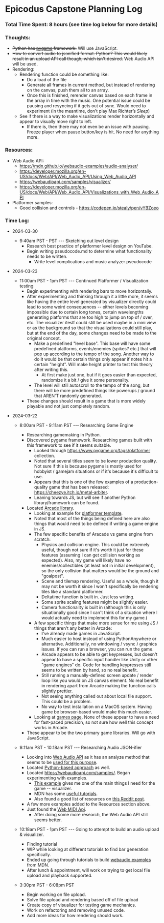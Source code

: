 # Epicodus Capstone Planning Log

### Total Time Spent: 8 hours (see time log below for more details)

### Thoughts:
* ~~Python has [pygame](https://www.pygame.org/news) framework.~~ Will use JavaScript.
* ~~How to convert audio to jsonified format. Python? This would likely result in an upload API call though, which isn't desired.~~ Web Audio API will be used.
* Rendering:
  * Rendering function could be something like: 
    * Do a load of the file
    * Generate all frames in current method, but instead of rendering on the canvas, push them all to an array.
    * Once this is finished, rerender canvas based on each frame in the array in time with the music. One potential issue could be pausing and resyncing if it gets out of sync. Would need to experiment (in the meantime, don't play Max Richter’s _Sleep_)
  * See if there is a way to make visualizations render horizontally and appear to visually move right to left. 
    * If there is, then there may not even be an issue with pausing. Freeze player when pause button/key is hit. No need for anything more.


### Resources:
* Web Audio API:
  * https://mdn.github.io/webaudio-examples/audio-analyser/
  * https://developer.mozilla.org/en-US/docs/Web/API/Web_Audio_API/Using_Web_Audio_API
  * https://webaudioapi.com/samples/visualizer/
  * https://developer.mozilla.org/en-US/docs/Web/API/Web_Audio_API/Visualizations_with_Web_Audio_API
* Platformer samples:
  * Good collision and controls - https://codepen.io/stealy/pen/vYBZoeo


### Time Log:

* 2024-03-30
  * 9:40am PST -  PST --- Sketching out level design
    * Research best practice of platformer level design on YouTube.
    * Begin writing pseudocode.md to determine what functionality needs to be written.
      * Write level complications and music analyzer pseudocode  


* 2024-03-23
  * 11:00am PST - 1pm PST --- Continued Platformer / Visualization testing
    * Begin experimenting with rendering bars to move horizontally.
    * After experimenting and thinking through it a little more, it seems like having the entire level generated by visualizer directly could lead to some weird consequences -- either levels becoming impossible due to certain long tones, certain wavelengths generating platforms that are too high to jump on top of / over, etc. The visualizer iteslf could still be used maybe in a mini view or as the background so that the visualizations could still play, but at the end of the day, some changes need to be made to the original concept.
      * Make a predefined "level base". This base will have some predefined platforms, events/enemies (spikes? etc.) that will pop up according to the tempo of the song. Another way to do it would be that certain things only appear if notes hit a certain "height". Will make height printer to test this theory after writing this. 
        * At first make just one, but if it goes easier than expected, randomize it a bit / give it some personality.
      * The level will still autoscroll to the tempo of the song, but there will be more predefined things like powerups / ground that AREN'T randomly generated.
    * These changes should result in a game that is more widely playable and not just completely random.

* 2024-03-22
  * 8:00am PST - 9:11am PST --- Researching Game Engine
    * Researching gamemaking in Python. 
    * Discovered pygame framework. Researching games built with this framework to see if it seems suitable.
      * Looked through https://www.pygame.org/tags/platformer collection.
      * Noted that several titles seem to be lower production quality. Not sure if this is because pygame is mostly used for hobbyist / gamejam situations or if it's because it's difficult to use.
      * Appears that this is one of the few examples of a production-quality game that has been released: https://cheezye.itch.io/metal-arbiter.
      * Leaning towards JS, but will see if another Python library/framework can be found.
    * Located [Arcade library](https://api.arcade.academy/en/latest/index.html).
      * Looking at example for [platformer template](https://api.arcade.academy/en/latest/examples/template_platformer.html#template-platformer).
      * Noted that most of the things being defined here are also things that would need to be defined if writing a game engine in JS.
      * The few specific benefits of Aracade vs game engine from scratch:
        * Physics and collision engine. This could be extremely useful, though not sure if it's worth it just for these features (assuming I can get collision working as expected). Also, my game will likely have no enemies/collectibles (at least not in initial development), so the only collision that matters would be the ground and "goalpost".
        * Scene and tilemap rendering. Useful as a whole, though it may not be worth it since I won't specifically be rendering tiles like a standard platformer.
        * Deltatime function is built in. Just less writing.
        * Some sprite scaling features might be slightly easier.
        * Camera functionality is built in (although this is only situationally good since I can't think of a situation where I would actually need to implement this for my game.)
      * A few specific things that make more sense for me using JS / things that aren't any better in Arcade:
        * I've already made games in JavaScript.
        * Much easier to host instead of using PythonAnywhere or alternative. Additionally, no windowing / vsync / graphics issues. If you can run a browser, you can run the game.
        * Arcade appears to be able to get keypresses, but doesn't appear to have a specific input handler like Unity or other "game engines" do. Code for handling keypresses still seems to be written by hand, so no real benefit.
        * Still running a manually-defined screen update / render loop like you would on JS canvas element. No real benefit in rendering apart from Arcade making the function calls slightly prettier.
        * Not seeing anything called out about local file support. This could be a problem.
        * No way to test installation on a MacOS system. Having game be browser-based would make this much easier.
      * Looking at [games page](https://api.arcade.academy/en/latest/sample_games.html). None of these appear to have a need for fast-paced precision, so not sure how well this concept works in Arcade.
    * These appear to be the two primary game libraries. Will go with JavaScript.

  * 9:11am PST - 10:18am PST --- Researching Audio JSON-ifier
    * Looking into [Web Audio API](https://developer.mozilla.org/en-US/docs/Web/API/Web_Audio_API) as it has an analyze method that seems to be [used for this purpose](https://stackoverflow.com/questions/62408542/how-to-export-an-audio-file-byte-frequency-data-to-a-json-object).
    * Located [Python-based approach](https://stackoverflow.com/questions/61952022/creating-a-json-with-information-about-audio-file) as well.
    * Located https://webaudioapi.com/samples/. Began experimenting with examples.
      * [This example](https://webaudioapi.com/samples/visualizer/) gives me one of the main things I need for the game -- visualizer.
      * MDN has some [useful tutorials](https://developer.mozilla.org/en-US/docs/Web/API/Web_Audio_API/Using_Web_Audio_API).
      * Also found a good list of resources on [this Reddit post](https://developer.mozilla.org/en-US/docs/Web/API/Web_Audio_API/Using_Web_Audio_API).
    * A few more examples added to the Resources section above.
    * Just found the [Web MIDI Api](https://developer.mozilla.org/en-US/docs/Web/API/Web_MIDI_API).
      * After doing some more research, the Web Audio API still seems better.

  * 10:18am PST - 1pm PST --- Going to attempt to build an audio upload & visualizer.
    * Finding tutorial
    * WIP while looking at different tutorials to find bar generation specifically.
    * Ended up going through tutorials to build [webaudio examples](https://github.com/mdn/webaudio-examples/tree/main/audio-basics) from MDN.
    * After lunch & appointment, will work on trying to get local file upload and playback supported.

  * 3:30pm PST - 6:08pm PST
    * Begin working on file upload.
    * Solve file upload and rendering based off of file upload
    * Create copy of visualizer for testing game mechanics.
    * Work on refactoring and removing unused code.
    * Add more ideas for how rendering should work.
    